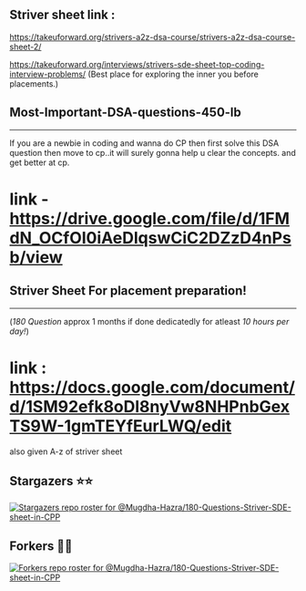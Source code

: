 ## Striver sheet link :
https://takeuforward.org/strivers-a2z-dsa-course/strivers-a2z-dsa-course-sheet-2/

https://takeuforward.org/interviews/strivers-sde-sheet-top-coding-interview-problems/
(Best place for exploring the inner you before placements.)

## Most-Important-DSA-questions-450-lb
----------------------------------------------
If you are a newbie in coding and wanna do CP then first solve this DSA question then move to cp..it will surely gonna help u clear the concepts. and get better at cp.

# link - https://drive.google.com/file/d/1FMdN_OCfOI0iAeDlqswCiC2DZzD4nPsb/view

## Striver Sheet For placement preparation!
----------------------------------------------
(*180 Question* approx 1 months if done dedicatedly for atleast *10 hours per day!*)
# link : https://docs.google.com/document/d/1SM92efk8oDl8nyVw8NHPnbGexTS9W-1gmTEYfEurLWQ/edit

also given A-z of striver sheet


## Stargazers ⭐⭐
[![Stargazers repo roster for @Mugdha-Hazra/180-Questions-Striver-SDE-sheet-in-CPP](https://reporoster.com/stars/dark/Mugdha-Hazra/180-Questions-Striver-SDE-sheet-in-CPP)](https://github.com/Mugdha-Hazra/180-Questions-Striver-SDE-sheet-in-CPP/stargazers)

## Forkers 🚀🚀

[![Forkers repo roster for @Mugdha-Hazra/180-Questions-Striver-SDE-sheet-in-CPP](https://reporoster.com/forks/dark/Mugdha-Hazra/180-Questions-Striver-SDE-sheet-in-CPP)](https://github.com/Mugdha-Hazra/180-Questions-Striver-SDE-sheet-in-CPP/network/members)
